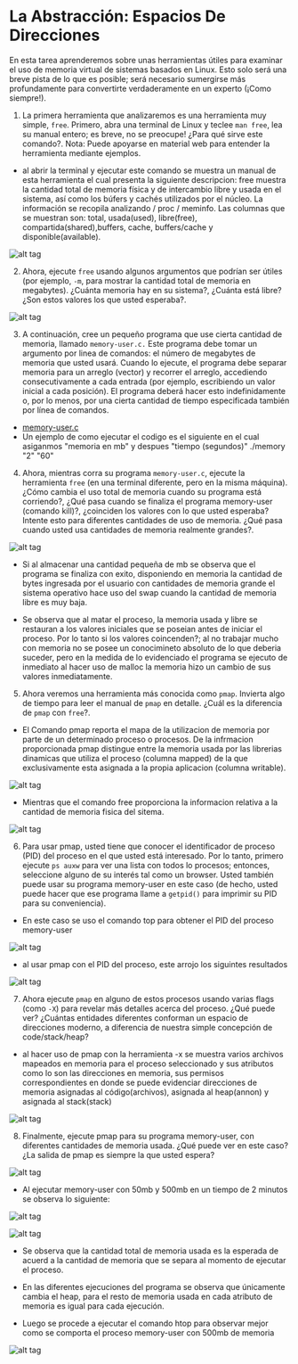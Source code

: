 # La Abstracción: Espacios De Direcciones #

En esta tarea aprenderemos sobre unas herramientas útiles para examinar el uso de memoria virtual de sistemas basados en Linux. 
Esto solo será una breve pista de lo que es posible; será necesario sumergirse más profundamente para convertirte verdaderamente 
en un experto (¡Como siempre!).

1. La primera herramienta que analizaremos es una herramienta muy simple, ``` free ```. Primero, abra una terminal de Linux y teclee ``` man free ```, lea su manual entero; es breve, no se preocupe! ¿Para qué sirve este comando?. Nota: Puede apoyarse en material web para entender la herramienta mediante ejemplos.

- al abrir la terminal y ejecutar este comando se muestra un manual de esta herramienta el cual presenta la siguiente descripcion: free muestra la cantidad total de memoria física y de intercambio libre y usada en el sistema, así como los búfers y cachés utilizados por el núcleo. La información se recopila analizando / proc / meminfo. Las columnas que se muestran son: total, usada(used), libre(free), compartida(shared),buffers, cache, buffers/cache y disponible(available).

![alt tag](https://github.com/juancr5/lab-address-spaces/blob/master/Respuestas/Imagenes/01%20Free.png)

2. Ahora, ejecute ```free``` usando algunos argumentos que podrían ser útiles (por ejemplo, ```-m```, para mostrar 
la cantidad total de memoria en megabytes). ¿Cuánta memoria hay en su sistema?, ¿Cuánta está libre? 
¿Son estos valores los que usted esperaba?.

![alt tag](https://github.com/juancr5/lab-address-spaces/blob/master/Respuestas/Imagenes/02%20free%20-m.png)

3. A continuación, cree un pequeño programa que use cierta cantidad de memoria, llamado ```memory-user.c.``` Este programa debe tomar un argumento por linea de comandos: el número de megabytes de memoria que usted usará. Cuando lo ejecute, el programa debe separar memoria para un arreglo (vector) y recorrer el arreglo, accediendo consecutivamente a cada entrada (por ejemplo, escribiendo un valor inicial a cada posición). El programa deberá hacer esto indefinidamente o, por lo menos, por una cierta cantidad de tiempo especificada también por línea de comandos.

- [memory-user.c](https://github.com/juancr5/lab-address-spaces/blob/master/Respuestas/memory-user.c)
- Un ejemplo de como ejecutar el codigo es el siguiente en el cual asiganmos "memoria en mb" y despues "tiempo (segundos)" ./memory "2" "60"

4. Ahora, mientras corra su programa ```memory-user.c```, ejecute la herramienta ```free``` (en una terminal diferente, pero en la misma máquina). ¿Cómo cambia el uso total de memoria cuando su programa está corriendo?, ¿Qué pasa cuando se finaliza el programa memory-user (comando kill)?, ¿coinciden los valores con lo que usted esperaba? Intente esto para diferentes cantidades de uso de memoria. ¿Qué pasa cuando usted usa cantidades de memoria realmente grandes?.

![alt tag](https://github.com/juancr5/lab-address-spaces/blob/master/Respuestas/Imagenes/03%20memory-user.c.png)

- Si al almacenar una cantidad pequeña de mb se observa que el programa se finaliza con exito, disponiendo en memoria la cantidad de bytes ingresada por el usuario con cantidades de memoria grande el sistema operativo hace uso del swap cuando la cantidad de memoria libre es muy baja. 

- Se observa que al matar el proceso, la memoria usada y libre se restauran a los valores iniciales que se poseian antes de iniciar el proceso. Por lo tanto si los valores coincenden?; al no trabajar mucho con memoria no se posee un conocimineto absoluto de lo que deberia suceder, pero en la medida de lo evidenciado el programa se ejecuto de inmediato al hacer uso de malloc la memoria hizo un cambio de sus valores inmediatamente. 
 
5. Ahora veremos una herramienta más conocida como ```pmap```. Invierta algo de tiempo para leer el manual de ```pmap``` en detalle. ¿Cuál es la diferencia de ```pmap``` con ```free```?.

- El Comando pmap reporta el mapa de la utilizacion de memoria por parte de un determinado proceso o procesos. De la infrmacion proporcionada pmap distingue entre la memoria usada por las librerias dinamicas que utiliza el proceso (columna mapped) de la que exclusivamente esta asignada a la propia aplicacion (columna writable).

![alt tag](https://github.com/juancr5/lab-address-spaces/blob/master/Respuestas/Imagenes/04%20pmap%20example.jpg)

- Mientras que el comando free proporciona la informacion relativa a la cantidad de memoria fisica del sitema.

![alt tag](https://github.com/juancr5/lab-address-spaces/blob/master/Respuestas/Imagenes/05%20free%20example.jpg)

6. Para usar pmap, usted tiene que conocer el identificador de proceso (PID) del proceso en el que usted está interesado. Por lo tanto, primero ejecute ```ps auxw``` para ver una lista con todos lo procesos; entonces, seleccione alguno de su interés tal como un browser. Usted también puede usar su programa memory-user en este caso (de hecho, usted puede hacer que ese programa llame a ```getpid()``` para imprimir su PID para su conveniencia).

- En este caso se uso el comando top para obtener el PID del proceso memory-user

![alt tag](https://github.com/juancr5/lab-address-spaces/blob/master/Respuestas/Imagenes/06%20top.png)

- al usar pmap con el PID del proceso, este arrojo los siguintes resultados

![alt tag](https://github.com/juancr5/lab-address-spaces/blob/master/Respuestas/Imagenes/06%20pmap%20memory.png)

7. Ahora ejecute ```pmap``` en alguno de estos procesos usando varias flags (como ```-X```) para revelar más detalles acerca del proceso. ¿Qué puede ver? ¿Cuántas entidades diferentes conforman un espacio de direcciones moderno, a diferencia de nuestra simple concepción de code/stack/heap?

- al hacer uso de pmap con la herramienta -x se muestra varios archivos mapeados en memoria para el proceso seleccionado y sus atributos como lo son las direcciones en memoria, sus permisos correspondientes en donde se puede evidenciar direcciones de memoria asignadas al código(archivos), asignada al heap(annon) y asignada al stack(stack)  
 
![alt tag](https://github.com/juancr5/lab-address-spaces/blob/master/Respuestas/Imagenes/07%20pmap%20-x.png)

8. Finalmente, ejecute pmap para su programa memory-user, con diferentes cantidades de memoria usada. ¿Qué puede ver en este caso? ¿La salida de pmap es siempre la que usted espera?

![alt tag](https://github.com/juancr5/lab-address-spaces/blob/master/Respuestas/Imagenes/08%20procesos.png)

- Al ejecutar memory-user con 50mb  y 500mb en un tiempo de 2 minutos se observa lo siguiente: 

![alt tag](https://github.com/juancr5/lab-address-spaces/blob/master/Respuestas/Imagenes/08%20memory%2050.png)

![alt tag](https://github.com/juancr5/lab-address-spaces/blob/master/Respuestas/Imagenes/08%20memory%20500.png)

- Se observa que la cantidad total de memoria usada es la esperada de acuerd a la cantidad de memoria que se separa al momento de ejecutar el proceso.  

- En las diferentes ejecuciones del programa se observa que únicamente cambia  el heap, para el resto de memoria usada en cada atributo de memoria es igual para cada ejecución.

- Luego se procede a ejecutar el comando htop para observar mejor como se comporta el proceso memory-user con 500mb de memoria

![alt tag](https://github.com/juancr5/lab-address-spaces/blob/master/Respuestas/Imagenes/08%20htop%20500.png)


 

